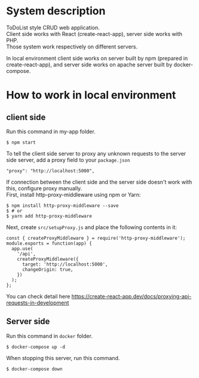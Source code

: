 # System description

ToDoList style CRUD web application.  
Client side works with React (create-react-app), server side works with PHP.  
Those system work respectively on different servers.  

In local environment client side works on server built by npm (prepared in create-react-app), and server side works on apache server built by docker-compose.

# How to work in local environment

## client side

Run this command in my-app folder.  
```
$ npm start
```

To tell the client side server to proxy any unknown requests to the server side server, add a proxy field to your `package.json`  
```
"proxy": "http://localhost:5000",
```

If connection between the client side and the server side doesn't work with this, configure proxy manually.  
First, install http-proxy-middleware using npm or Yarn:  
```
$ npm install http-proxy-middleware --save
$ # or
$ yarn add http-proxy-middleware
```

Next, create `src/setupProxy.js` and place the following contents in it:  
```
const { createProxyMiddleware } = require('http-proxy-middleware');
module.exports = function(app) {
  app.use(
    '/api',
    createProxyMiddleware({
      target: 'http://localhost:5000',
      changeOrigin: true,
    })
  );
};
```

You can check detail here https://create-react-app.dev/docs/proxying-api-requests-in-development

## Server side

Run this command in `docker` folder.
```
$ docker-compose up -d
```

When stopping this server, run this command. 
```
$ docker-compose down
```
